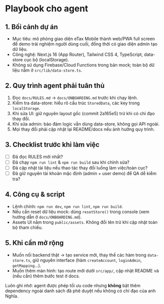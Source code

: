 # Playbook cho agent

## 1. Bối cảnh dự án
- Mục tiêu: mô phỏng giao diện eTax Mobile thành web/PWA full screen để demo trải nghiệm người dùng cuối, đồng thời có giao diện admin tạo dữ liệu.
- Công nghệ: Next.js 16 (App Router), Tailwind CSS 4, TypeScript, data-store cục bộ (localStorage).
- Không sử dụng Firebase/Cloud Functions trong bản mock; toàn bộ dữ liệu nằm ở `src/lib/data-store.ts`.

## 2. Quy trình agent phải tuân thủ
1. Đọc `docs/RULES.md` → `docs/ONBOARDING.md` trước khi chạy lệnh.
2. Kiểm tra data-store: hiểu rõ cấu trúc `StoredData`, các key trong `localStorage`.
3. Khi sửa UI: giữ nguyên layout gốc (commit 2a165e5) trừ khi có chỉ đạo thay đổi.
4. Khi sửa admin: bảo đảm logic vẫn dùng data-store, không gọi API ngoài.
5. Mọi thay đổi phải cập nhật lại README/docs nếu ảnh hưởng quy trình.

## 3. Checklist trước khi làm việc
- [ ] Đã đọc RULES mới nhất?
- [ ] Đã chạy `npm run lint` & `npm run build` sau khi chỉnh sửa?
- [ ] Đã cập nhật tài liệu nếu thao tác thay đổi luồng làm việc/toàn cục?
- [ ] Đã giữ nguyên tài khoản mặc định (admin + user demo) để QA dễ kiểm tra?

## 4. Công cụ & script
- Lệnh chính: `npm run dev`, `npm run lint`, `npm run build`.
- Nếu cần reset dữ liệu mock: dùng `resetStore()` trong console (xem hướng dẫn ở `docs/ONBOARDING.md`).
- Assets UI nằm trong `public/assets`. Không đổi tên trừ khi cập nhật toàn bộ tham chiếu.

## 5. Khi cần mở rộng
- Muốn nối backend thật → tạo service mới, thay thế các hàm trong `data-store.ts`, giữ nguyên interface (hàm `createAccount`, `loginAdmin`, `getMapping`...).
- Muốn thêm màn hình: tạo route mới dưới `src/app/`, cập nhật README và (nếu cần) thêm bước test ở docs.

Luôn ghi nhớ: agent được phép tối ưu code nhưng **không** bật thêm dependency ngoài danh sách đã phê duyệt nếu không có chỉ đạo của anh Nghĩa.
